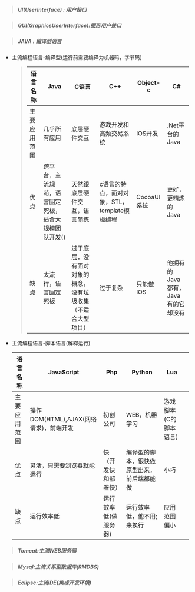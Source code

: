> ##### UI(UserInterface) :  用户接口

> ##### GUI(GraphicsUserInterface):图形用户接口

> ##### JAVA :  编译型语言


-   主流编程语言-编译型(运行前需要编译为机器码，字节码)

    > | 语言名称   | Java                        | C语言                            | C++                          | Object-c  | C#                    |
    > | ------ | --------------------------- | ------------------------------ | ---------------------------- | --------- | --------------------- |
    > | 主要应用范围 | 几乎所有应用                      | 底层硬件交互                         | 游戏开发和高频交易系统                  | IOS开发     | .Net平台的Java           |
    > | 优点     | 跨平台，主流规范，语言固定死板，适合大规模团队开发() | 天然跟底层硬件交互，语言简练                 | c语言的特点，面对对象，STL，template模板编程 | CocoaUI系统 | 更好，更精炼的Java           |
    > | 缺点     | 太流行，语言固定死板                  | 过于底层，没有面对对象的概念，没有垃圾收集（不适合大型项目） | 过于复杂                         | 只能做IOS    | 他拥有的Java都有，Java有的它却没有 |

-   主流编程语言-脚本语言(解释运行)

    | 语言名称   | JavaScript                  | Php         | Python                | Lua          |      |
    | ------ | --------------------------- | ----------- | --------------------- | ------------ | ---- |
    | 主要应用范围 | 操作DOM(HTML),AJAX(网络请求)，前端开发 | 初创公司        | WEB，机器学习              | 游戏脚本(C的脚本语言) |      |
    | 优点     | 灵活，只需要浏览器就能运行               | 快（开发快和部署快）  | 编译型的脚本，很快做原型出来，前后端都能做 | 小巧           |      |
    | 缺点     | 运行效率低                       | 运行效率低(做服务器) | 运行效率低，他不用;来换行         | 应用范围偏小       |      |


> ##### Tomcat:主流WEB服务器

> ##### Mysql:主流关系型数据库(RMDBS)

> ##### Eclipse:主流IDE(集成开发环境)

